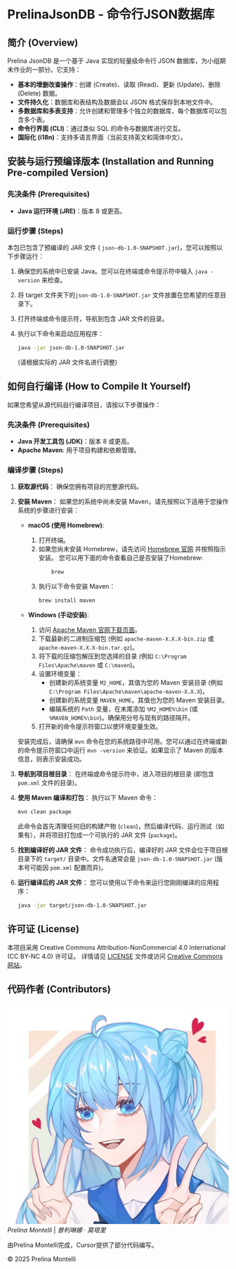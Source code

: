# PrelinaJsonDB - 命令行JSON数据库

## 简介 (Overview)

Prelina JsonDB 是一个基于 Java 实现的轻量级命令行 JSON 数据库，为小组期末作业的一部分。它支持：

*   **基本的增删改查操作**：创建 (Create)、读取 (Read)、更新 (Update)、删除 (Delete) 数据。
*   **文件持久化**：数据库和表结构及数据会以 JSON 格式保存到本地文件中。
*   **多数据库和多表支持**：允许创建和管理多个独立的数据库，每个数据库可以包含多个表。
*   **命令行界面 (CLI)**：通过类似 SQL 的命令与数据库进行交互。
*   **国际化 (i18n)**：支持多语言界面（当前支持英文和简体中文）。

## 安装与运行预编译版本 (Installation and Running Pre-compiled Version)

### 先决条件 (Prerequisites)

*   **Java 运行环境 (JRE)**：版本 8 或更高。

### 运行步骤 (Steps)

本包已包含了预编译的 JAR 文件 ( `json-db-1.0-SNAPSHOT.jar`)，您可以按照以下步骤运行：

1.  确保您的系统中已安装 Java。您可以在终端或命令提示符中输入 `java -version` 来检查。
2.  将 target 文件夹下的`json-db-1.0-SNAPSHOT.jar` 文件放置在您希望的任意目录下。
3.  打开终端或命令提示符，导航到包含 JAR 文件的目录。
4.  执行以下命令来启动应用程序：

    ```bash
    java -jar json-db-1.0-SNAPSHOT.jar
    ```
    (请根据实际的 JAR 文件名进行调整)

## 如何自行编译 (How to Compile It Yourself)

如果您希望从源代码自行编译项目，请按以下步骤操作：

### 先决条件 (Prerequisites)

*   **Java 开发工具包 (JDK)**：版本 8 或更高。
*   **Apache Maven**: 用于项目构建和依赖管理。

### 编译步骤 (Steps)

1.  **获取源代码**：
    确保您拥有项目的完整源代码。

2.  **安装 Maven**：
    如果您的系统中尚未安装 Maven，请先按照以下适用于您操作系统的步骤进行安装：

    *   **macOS (使用 Homebrew)**:
        1.  打开终端。
        2.  如果您尚未安装 Homebrew，请先访问 [Homebrew 官网](https://brew.sh/) 并按照指示安装。
            您可以用下面的命令查看自己是否安装了Homebrew:
            ```bash
                brew
            ```
        3.  执行以下命令安装 Maven：
            ```bash
            brew install maven
            ```

    *   **Windows (手动安装)**:
        1.  访问 [Apache Maven 官网下载页面](https://maven.apache.org/download.cgi)。
        2.  下载最新的二进制压缩包 (例如 `apache-maven-X.X.X-bin.zip` 或 `apache-maven-X.X.X-bin.tar.gz`)。
        3.  将下载的压缩包解压到您选择的目录 (例如 `C:\Program Files\Apache\maven` 或 `C:\maven`)。
        4.  设置环境变量：
            *   创建新的系统变量 `M2_HOME`，其值为您的 Maven 安装目录 (例如 `C:\Program Files\Apache\maven\apache-maven-X.X.X`)。
            *   创建新的系统变量 `MAVEN_HOME`，其值也为您的 Maven 安装目录。
            *   编辑系统的 `Path` 变量，在末尾添加 `%M2_HOME%\bin` (或 `%MAVEN_HOME%\bin`)。确保用分号与现有的路径隔开。
        5.  打开新的命令提示符窗口以使环境变量生效。

    安装完成后，请确保 `mvn` 命令在您的系统路径中可用。您可以通过在终端或新的命令提示符窗口中运行 `mvn -version` 来验证。如果显示了 Maven 的版本信息，则表示安装成功。

3.  **导航到项目根目录**：
    在终端或命令提示符中，进入项目的根目录 (即包含 `pom.xml` 文件的目录)。

4.  **使用 Maven 编译和打包**：
    执行以下 Maven 命令：

    ```bash
    mvn clean package
    ```
    此命令会首先清理任何旧的构建产物 (`clean`)，然后编译代码、运行测试（如果有），并将项目打包成一个可执行的 JAR 文件 (`package`)。

5.  **找到编译好的 JAR 文件**：
    命令成功执行后，编译好的 JAR 文件会位于项目根目录下的 `target/` 目录中。文件名通常会是 `json-db-1.0-SNAPSHOT.jar` (版本号可能因 `pom.xml` 配置而异)。

6.  **运行编译后的 JAR 文件**：
    您可以使用以下命令来运行您刚刚编译的应用程序：

    ```bash
    java -jar target/json-db-1.0-SNAPSHOT.jar
    ``` 

## 许可证 (License)

本项目采用 Creative Commons Attribution-NonCommercial 4.0 International (CC BY-NC 4.0) 许可证。
详情请见 [LICENSE](LICENSE) 文件或访问 [Creative Commons 网站](http://creativecommons.org/licenses/by-nc/4.0/)。

## 代码作者 (Contributors)
![Prelina Montelli](Prelina_Montelli.jpg)
*Prelina Montelli* |
*普利琳娜 · 莫塔里*

由Prelina Montelli完成，Cursor提供了部分代码编写。

© 2025 Prelina Montelli